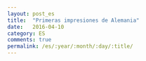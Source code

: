 ```yaml
---
layout: post_es
title:  "Primeras impresiones de Alemania"
date:   2016-04-10
category: ES
comments: true
permalink: /es/:year/:month/:day/:title/
---
```


